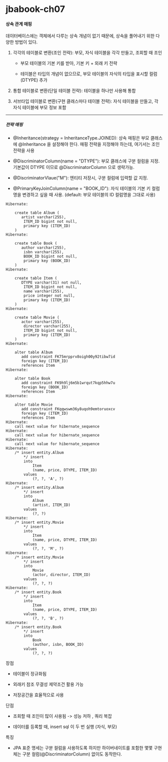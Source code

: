 # jbabook-ch07

#### 상속 관계 매핑

데이터베이스에는 객체에서 다루는 상속 개념이 없기 때문에, 상속을 풀어내기 위한 다양한 방법이 있다. 

1. 각각의 테이블로 변환(조인 전략): 부모, 자식 테이블을 각각 만들고, 조회할 때 조인 

    - 부모 테이블의 기본 키를 받아, 기본 키 + 외래 키 전략
    
    - 테이블은 타입의 개념이 없으므로, 부모 테이블의 자식의 타입을 표시할 컬럼(DTYPE) 추가

2. 통합 테이블로 변환(단일 테이블 전략): 테이블을 하나만 사용해 통합

3. 서브타입 테이블로 변환(구현 클래스마다 테이블 전략): 자식 테이블을 만들고, 각 자식 테이블에 부모 정보 포함 

---

##### 전략 매핑

- @Inheritance(strategy = InheritanceType.JOINED): 상속 매핑은 부모 클래스에 @Inheritance 을 설정해야 한다. 매핑 전략을 지정해야 하는데, 여기서는 조인 전략을 사용

- @DiscriminatorColumn(name = "DTYPE"): 부모 클래스에 구분 컬럼을 지정. 기본값이 DTYPE 이므로 @DiscriminatorColumn 으로 생략가능.

- @DiscriminatorVlaue("M"): 엔티티 저장시, 구분 컬럼에 입력할 값 지정.

- @PrimaryKeyJoinColumn(name = "BOOK_ID"): 자식 테이블의 기본 키 컬럼명을 변경하고 싶을 때 사용. (default: 부모 테이블의 ID 컬럼명을 그대로 사용)

```
Hibernate: 
    
    create table Album (
       artist varchar(255),
        ITEM_ID bigint not null,
        primary key (ITEM_ID)
    )
Hibernate: 
    
    create table Book (
       author varchar(255),
        isbn varchar(255),
        BOOK_ID bigint not null,
        primary key (BOOK_ID)
    )
Hibernate: 
    
    create table Item (
       DTYPE varchar(31) not null,
        ITEM_ID bigint not null,
        name varchar(255),
        price integer not null,
        primary key (ITEM_ID)
    )
Hibernate: 
    
    create table Movie (
       actor varchar(255),
        director varchar(255),
        ITEM_ID bigint not null,
        primary key (ITEM_ID)
    )
Hibernate: 
    
    alter table Album 
       add constraint FK75mrpprv8oigh00y92tibw7id 
       foreign key (ITEM_ID) 
       references Item
Hibernate: 
    
    alter table Book 
       add constraint FK9h9lj6m5b1wrqut7kqp5hhw7u 
       foreign key (BOOK_ID) 
       references Item
Hibernate: 
    
    alter table Movie 
       add constraint FKqqwswm36y8uqoh9emtoruoxcv 
       foreign key (ITEM_ID) 
       references Item
Hibernate: 
    call next value for hibernate_sequence
Hibernate: 
    call next value for hibernate_sequence
Hibernate: 
    call next value for hibernate_sequence
Hibernate: 
    /* insert entity.Album
        */ insert 
        into
            Item
            (name, price, DTYPE, ITEM_ID) 
        values
            (?, ?, 'A', ?)
Hibernate: 
    /* insert entity.Album
        */ insert 
        into
            Album
            (artist, ITEM_ID) 
        values
            (?, ?)
Hibernate: 
    /* insert entity.Movie
        */ insert 
        into
            Item
            (name, price, DTYPE, ITEM_ID) 
        values
            (?, ?, 'M', ?)
Hibernate: 
    /* insert entity.Movie
        */ insert 
        into
            Movie
            (actor, director, ITEM_ID) 
        values
            (?, ?, ?)
Hibernate: 
    /* insert entity.Book
        */ insert 
        into
            Item
            (name, price, DTYPE, ITEM_ID) 
        values
            (?, ?, 'B', ?)
Hibernate: 
    /* insert entity.Book
        */ insert 
        into
            Book
            (author, isbn, BOOK_ID) 
        values
            (?, ?, ?)
```

장점

- 테이블이 정규화됨

- 외래키 참조 무결성 제약조건 활용 가능

- 저장공간을 효율적으로 사용

단점 

- 조회할 때 조인이 많이 사용됨 -> 성능 저하 , 쿼리 복잡

- 데이터를 등록할 때, insert sql 이 두 번 실행  (자식, 부모)

특징

- JPA 표준 명세는 구분 컬럼을 사용하도록 하지만 하이버네이트를 포함한 몇몇 구현체는 구분 컬럼(@DiscriminatorColumn) 없이도 동작한다. 